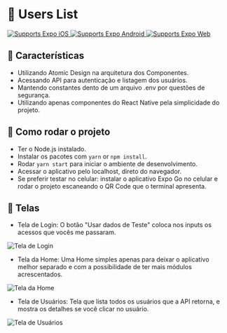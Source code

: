 # 👥 Users List

<p>
  <!-- iOS -->
  <a href="https://itunes.apple.com/app/apple-store/id982107779">
    <img alt="Supports Expo iOS" longdesc="Supports Expo iOS" src="https://img.shields.io/badge/iOS-4630EB.svg?style=flat-square&logo=APPLE&labelColor=999999&logoColor=fff" />
  </a>
  <!-- Android -->
  <a href="https://play.google.com/store/apps/details?id=host.exp.exponent&referrer=blankexample">
    <img alt="Supports Expo Android" longdesc="Supports Expo Android" src="https://img.shields.io/badge/Android-4630EB.svg?style=flat-square&logo=ANDROID&labelColor=A4C639&logoColor=fff" />
  </a>
  <!-- Web -->
  <a href="https://docs.expo.io/workflow/web/">
    <img alt="Supports Expo Web" longdesc="Supports Expo Web" src="https://img.shields.io/badge/web-4630EB.svg?style=flat-square&logo=GOOGLE-CHROME&labelColor=4285F4&logoColor=fff" />
  </a>
</p>

## 📝 Características

- Utilizando Atomic Design na arquitetura dos Componentes.
- Acessando API para autenticação e listagem dos usuários.
- Mantendo constantes dento de um arquivo .env por questões de segurança.
- Utilizando apenas componentes do React Native pela simplicidade do projeto.

## 🚀 Como rodar o projeto

- Ter o Node.js instalado.
- Instalar os pacotes com `yarn` or `npm install`.
- Rodar `yarn start` para iniciar o ambiente de desenvolvimento.
- Acessar o aplicativo pelo localhost, direto do navegador.
- Se preferir testar no celular: instalar o aplicativo Expo Go no celular e rodar o projeto escaneando o QR Code que o terminal apresenta.

## 📱 Telas

- Tela de Login:
O botão "Usar dados de Teste" coloca nos inputs os acessos que vocês me passaram.

![Tela de Login](../readme-assets/tela-login.png)


- Tela da Home:
Uma Home simples apenas para deixar o aplicativo melhor separado e com a possibilidade de ter mais módulos acrescentados.

![Tela da Home](../readme-assets/tela-home.png)


- Tela de Usuários:
Tela que lista todos os usuários que a API retorna, e mostra os detalhes se você clicar no usuário.

![Tela de Usuários](../readme-assets/tela-usuarios.png)

